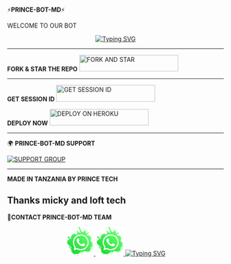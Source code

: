   
  ⚡**PRINCE-BOT-MD**⚡ 


WELCOME TO OUR BOT 







<p align="center">
  <a href="https://git.io/typing-svg"><img src="https://readme-typing-svg.demolab.com?font=Jersey+20+Charted&size=30&pause=1000&color=white&width=435&lines=SAFE+TO+HEROKU+BOT+MADE+BY+PRINCE+TECH" alt="Typing SVG" /></a>
</p>

----------------------------------
 **FORK & STAR THE REPO**
<a href="https://github.com/PRINCETECH20/Prince-bot-md/fork">
  <img title="FORK AND STAR" src="https://img.shields.io/badge/FORK-HERE-blue?style=for-the-badge&logo=blue" width="230" height="38.45"/>
</a>

---
  
   **GET SESSION ID**
<a href="https://prince-session-1-vlsy.onrender.com">
  <img title="GET SESSION ID" src="https://img.shields.io/badge/GET SESSION ID-HERE-green?style=for-the-badge&logo=render" width="230" height="38.45"/>
</a>



  **DEPLOY NOW**
<a href="https://dashboard.heroku.com/new?template=https://github.com/PRINCETECH20/PRINCE-BOT-MD">
  <img title="DEPLOY ON HEROKU" src="https://img.shields.io/badge/DEPLOY-ON HEROKU-blue?style=for-the-badge&logo=heroku" width="230" height="38.100"/>
</a>


----------------------------------

 🌍 **PRINCE-BOT-MD SUPPORT**

<a href="https://whatsapp.com/channel/0029VbAqgXx6mYPK6IVaY71V">
  <img height="30" title="SUPPORT GROUP" src="https://img.shields.io/badge/Support channel-25D366?style=for-the-badge&logo=whatsapp&logoColor=white">
</a>

---


**MADE IN TANZANIA BY PRINCE TECH**
 
 **Thanks** **micky** and **loft tech**
 -------------------------------

 📱**CONTACT PRINCE-BOT-MD TEAM**
<p align="center">
  <a href="https://wa.me/qr/V2LOTVUSN252J1"> <img src="https://raw.githubusercontent.com/shizothetechie/database/main/icon/WhatsApp.png" width="13%"> </a>
  <a href="https://wa.me/qr/V2LOTVUSN252J1"> <img src="https://raw.githubusercontent.com/shizothetechie/database/main/icon/WhatsApp.png" width="13%"> </a>
  <a 




[![Typing SVG](https://readme-typing-svg.herokuapp.com?font=Rockstar-ExtraBold&size=30&pause=1000&color=0000FF&center=true&vCenter=true&width=815&height=60&lines=▭+▬+▭+▬+▭+▬+▭+▬+▭+▬+▭)](https://git.io/typing-svg)



